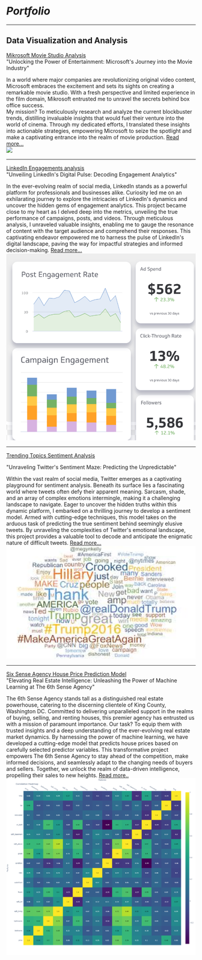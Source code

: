 # *Portfolio*

---

## Data Visualization and Analysis

[Mikrosoft Movie Studio Analysis](https://github.com/kithinji007/Microsoft-Movie-Studio-Analysis) <br>
"Unlocking the Power of Entertainment: Microsoft's Journey into the Movie Industry"

In a world where major companies are revolutionizing original video content, Microsoft embraces the excitement and sets its sights on creating a remarkable movie studio. With a fresh perspective and limited experience in the film domain, Mikrosoft entrusted me to unravel the secrets behind box office success. <br>My mission? To meticulously research and analyze the current blockbuster trends, distilling invaluable insights that would fuel their venture into the world of cinema. Through my dedicated efforts, I translated these insights into actionable strategies, empowering Microsoft to seize the spotlight and make a captivating entrance into the realm of movie production. [Read more...](https://github.com/kithinji007/Microsoft-Movie-Studio-Analysis) <br>
<img src="https://github.com/kithinji007/Microsoft-Movie-Studio-Analysis/blob/main/img1.jpg?raw=true"/>


---
[LinkedIn Engagements analysis](https://github.com/kithinji007/BI/blob/main/TJ%20Linkedin.pbix) <br>
"Unveiling LinkedIn's Digital Pulse: Decoding Engagement Analytics"

In the ever-evolving realm of social media, LinkedIn stands as a powerful platform for professionals and businesses alike. Curiosity led me on an exhilarating journey to explore the intricacies of LinkedIn's dynamics and uncover the hidden gems of engagement analytics. This project became close to my heart as I delved deep into the metrics, unveiling the true performance of campaigns, posts, and videos. Through meticulous analysis, I unraveled valuable insights, enabling me to gauge the resonance of content with the target audience and comprehend their responses. This captivating endeavor empowered me to harness the pulse of LinkedIn's digital landscape, paving the way for impactful strategies and informed decision-making. [Read more...](https://github.com/kithinji007/BI/blob/main/TJ%20Linkedin.pbix)<br>
<img src="images/linkedin.png?raw=true"/>



---
[Trending Topics Sentiment Analysis](https://github.com/kithinji007/Trending-Topics-Sentiment-Analysis)<br>

"Unraveling Twitter's Sentiment Maze: Predicting the Unpredictable"

Within the vast realm of social media, Twitter emerges as a captivating playground for sentiment analysis. Beneath its surface lies a fascinating world where tweets often defy their apparent meaning. Sarcasm, shade, and an array of complex emotions intermingle, making it a challenging landscape to navigate. Eager to uncover the hidden truths within this dynamic platform, I embarked on a thrilling journey to develop a sentiment model. Armed with cutting-edge techniques, this model takes on the arduous task of predicting the true sentiment behind seemingly elusive tweets. By unraveling the complexities of Twitter's emotional landscape, this project provides a valuable tool to decode and anticipate the enigmatic nature of difficult tweets. [Read more...](https://github.com/kithinji007/Trending-Topics-Sentiment-Analysis)<br>
<img src="images/senti.jpeg?raw=true" width="600" height="300"/>


---

[Six Sense Agency House Price Prediction Model](https://github.com/kithinji007/Six-Sense-Agency-Hse-price-prediction-model)<br>
"Elevating Real Estate Intelligence: Unleashing the Power of Machine Learning at The 6th Sense Agency"

The 6th Sense Agency stands tall as a distinguished real estate powerhouse, catering to the discerning clientele of King County, Washington DC. Committed to delivering unparalleled support in the realms of buying, selling, and renting houses, this premier agency has entrusted us with a mission of paramount importance. Our task? To equip them with trusted insights and a deep understanding of the ever-evolving real estate market dynamics. By harnessing the power of machine learning, we have developed a cutting-edge model that predicts house prices based on carefully selected predictor variables. This transformative project empowers The 6th Sense Agency to stay ahead of the competition, make informed decisions, and seamlessly adapt to the changing needs of buyers and sellers. Together, we unlock the realm of data-driven intelligence, propelling their sales to new heights. [Read more..](https://github.com/kithinji007/Six-Sense-Agency-Hse-price-prediction-model)<br>
<img src="images/HseModel.png?raw=true">